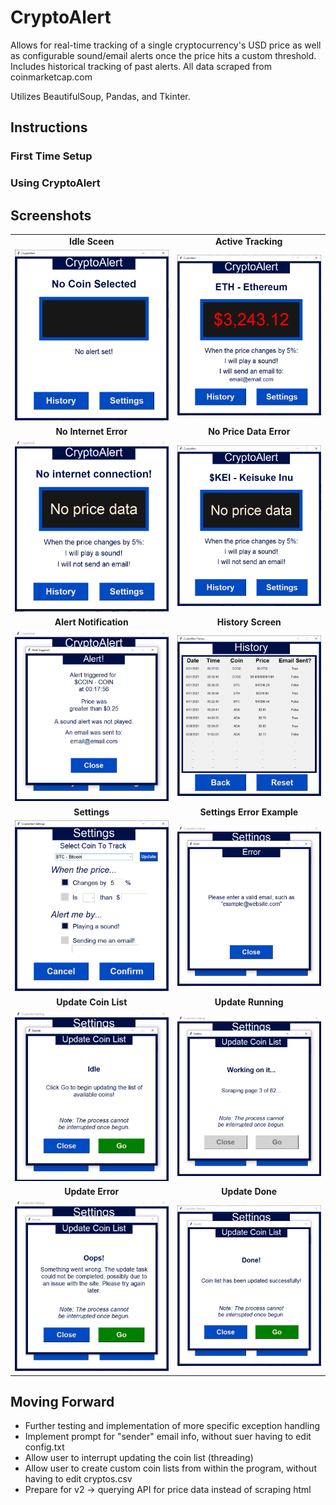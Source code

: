 # CryptoAlert
Allows for real-time tracking of a single cryptocurrency's USD price as well as configurable sound/email alerts once the price hits a custom threshold. Includes historical tracking of past alerts. All data scraped from coinmarketcap.com

Utilizes BeautifulSoup, Pandas, and Tkinter.

## Instructions ##
### First Time Setup ###

### Using CryptoAlert ###

## Screenshots ##
<table>
  <tr>
    <td align="center"><b>Idle Sceen</b></td>
     <td align="center"><b>Active Tracking</b></td>
  </tr>
  <tr>
    <td><img src="screenshots/ca_idle.png"</td>
    <td><img src="screenshots/ca_tracking.png"</td>
  </tr>
  <tr>
    <td align="center"><b>No Internet Error</b></td>
     <td align="center"><b>No Price Data Error</b></td>
  </tr>
  <tr>
    <td><img src="screenshots/ca_error_nointernet.png"</td>
    <td><img src="screenshots/ca_error_nodata.png"</td>
  </tr>
  <tr>
    <td align="center"><b>Alert Notification</b></td>
     <td align="center"><b>History Screen</b></td>
  </tr>
  <tr>
    <td><img src="screenshots/ca_alert.png"</td>
    <td><img src="screenshots/ca_history.png"</td>
  </tr>
  <tr>
    <td align="center"><b>Settings</b></td>
     <td align="center"><b>Settings Error Example</b></td>
  </tr>
  <tr>
    <td><img src="screenshots/ca_settings.png"</td>
    <td><img src="screenshots/ca_error_bademail.png"</td>
  </tr>
  <tr>
    <td align="center"><b>Update Coin List</b></td>
     <td align="center"><b>Update Running</b></td>
  </tr>
  <tr>
    <td><img src="screenshots/ca_update.png"</td>
    <td><img src="screenshots/ca_update_running.png"</td>
  </tr>
  <tr>
    <td align="center"><b>Update Error</b></td>
     <td align="center"><b>Update Done</b></td>
  </tr>
  <tr>
    <td><img src="screenshots/ca_error_update.png"</td>
    <td><img src="screenshots/ca_update_done.png"</td>
  </tr>
 </table>
 
## Moving Forward ##
- Further testing and implementation of more specific exception handling
- Implement prompt for "sender" email info, without suer having to edit config.txt
- Allow user to interrupt updating the coin list (threading)
- Allow user to create custom coin lists from within the program, without having to edit cryptos.csv
- Prepare for v2 -> querying API for price data instead of scraping html
